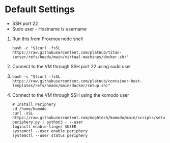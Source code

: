 # Default Settings
- SSH port 22
- Sudo user - Hostname is username

1. Run this from Proxmox node shell
    ```
    bash -c "$(curl -fsSL https://raw.githubusercontent.com/platnub/titan-server/refs/heads/main/virtual-machines/docker.sh)"
    ```
2. Connect to the VM through SSH port 22 using sudo user
3.  ```
    bash -c "$(curl -fsSL https://raw.githubusercontent.com/platnub/container-host-templates/refs/heads/main/docker/setup.sh)"
    ```
4. Connect to the VM through SSH using the komodo user
    ```
    # Install Periphery
    cd /home/komodo
    curl -sSL https://raw.githubusercontent.com/moghtech/komodo/main/scripts/setup-periphery.py | python3 - --user
    loginctl enable-linger $USER
    systemctl --user enable periphery
    systemctl --user status periphery
    ```
